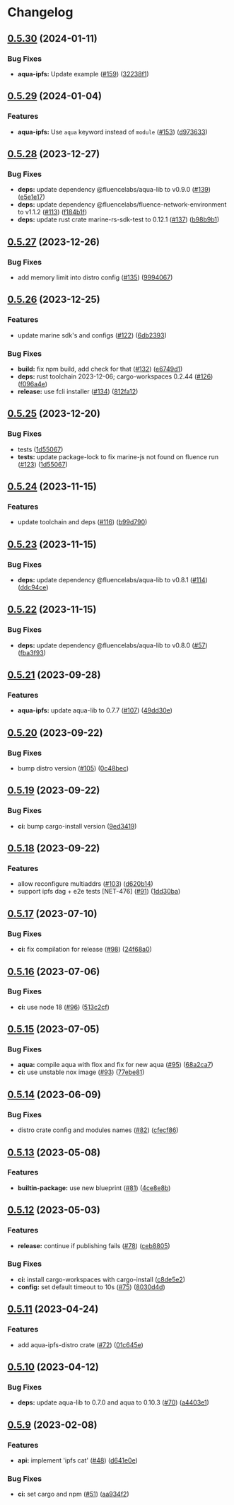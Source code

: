 # Changelog

## [0.5.30](https://github.com/fluencelabs/aqua-ipfs/compare/aqua-ipfs-v0.5.29...aqua-ipfs-v0.5.30) (2024-01-11)


### Bug Fixes

* **aqua-ipfs:** Update example ([#159](https://github.com/fluencelabs/aqua-ipfs/issues/159)) ([32238f1](https://github.com/fluencelabs/aqua-ipfs/commit/32238f18c2df5edfe39a43c051bf4f08d76721f4))

## [0.5.29](https://github.com/fluencelabs/aqua-ipfs/compare/aqua-ipfs-v0.5.28...aqua-ipfs-v0.5.29) (2024-01-04)


### Features

* **aqua-ipfs:** Use `aqua` keyword instead of `module` ([#153](https://github.com/fluencelabs/aqua-ipfs/issues/153)) ([d973633](https://github.com/fluencelabs/aqua-ipfs/commit/d9736332dcbe7b2389c650157d2c8a84b7386939))

## [0.5.28](https://github.com/fluencelabs/aqua-ipfs/compare/aqua-ipfs-v0.5.27...aqua-ipfs-v0.5.28) (2023-12-27)


### Bug Fixes

* **deps:** update dependency @fluencelabs/aqua-lib to v0.9.0 ([#139](https://github.com/fluencelabs/aqua-ipfs/issues/139)) ([e5e1e17](https://github.com/fluencelabs/aqua-ipfs/commit/e5e1e170dd8405cc720998e8522969e9248c73fb))
* **deps:** update dependency @fluencelabs/fluence-network-environment to v1.1.2 ([#113](https://github.com/fluencelabs/aqua-ipfs/issues/113)) ([f184b1f](https://github.com/fluencelabs/aqua-ipfs/commit/f184b1fff68e84a7e987fa0afe56fb231ed62e6d))
* **deps:** update rust crate marine-rs-sdk-test to 0.12.1 ([#137](https://github.com/fluencelabs/aqua-ipfs/issues/137)) ([b98b9b1](https://github.com/fluencelabs/aqua-ipfs/commit/b98b9b17e28ac61578d4abf5cf5489bfe2a17541))

## [0.5.27](https://github.com/fluencelabs/aqua-ipfs/compare/aqua-ipfs-v0.5.26...aqua-ipfs-v0.5.27) (2023-12-26)


### Bug Fixes

* add memory limit into distro config ([#135](https://github.com/fluencelabs/aqua-ipfs/issues/135)) ([9994067](https://github.com/fluencelabs/aqua-ipfs/commit/999406708f958374e6ce43673f550e18bf651d80))

## [0.5.26](https://github.com/fluencelabs/aqua-ipfs/compare/aqua-ipfs-v0.5.25...aqua-ipfs-v0.5.26) (2023-12-25)


### Features

* update marine sdk's and configs ([#122](https://github.com/fluencelabs/aqua-ipfs/issues/122)) ([6db2393](https://github.com/fluencelabs/aqua-ipfs/commit/6db239348299451d5c3f3a2687fe53fae6b922c7))


### Bug Fixes

* **build:** fix npm build, add check for that ([#132](https://github.com/fluencelabs/aqua-ipfs/issues/132)) ([e6749d1](https://github.com/fluencelabs/aqua-ipfs/commit/e6749d1f05b1ad4ebf3aa4c3c166758e3288635e))
* **deps:** rust toolchain 2023-12-06; cargo-workspaces 0.2.44 ([#126](https://github.com/fluencelabs/aqua-ipfs/issues/126)) ([f096a4e](https://github.com/fluencelabs/aqua-ipfs/commit/f096a4efb46d5c24513745c7bea376e88fea9631))
* **release:** use fcli installer ([#134](https://github.com/fluencelabs/aqua-ipfs/issues/134)) ([812fa12](https://github.com/fluencelabs/aqua-ipfs/commit/812fa12506edca84c12a14dc1547c01182297d56))

## [0.5.25](https://github.com/fluencelabs/aqua-ipfs/compare/aqua-ipfs-v0.5.24...aqua-ipfs-v0.5.25) (2023-12-20)


### Bug Fixes

* tests ([1d55067](https://github.com/fluencelabs/aqua-ipfs/commit/1d550679653864d5ea8d5951113f258c415a0527))
* **tests:** update package-lock to fix marine-js not found on fluence run ([#123](https://github.com/fluencelabs/aqua-ipfs/issues/123)) ([1d55067](https://github.com/fluencelabs/aqua-ipfs/commit/1d550679653864d5ea8d5951113f258c415a0527))

## [0.5.24](https://github.com/fluencelabs/aqua-ipfs/compare/aqua-ipfs-v0.5.23...aqua-ipfs-v0.5.24) (2023-11-15)


### Features

* update toolchain and deps ([#116](https://github.com/fluencelabs/aqua-ipfs/issues/116)) ([b99d790](https://github.com/fluencelabs/aqua-ipfs/commit/b99d790d71f452e3eb00eda39ac3d9cada7f7fb8))

## [0.5.23](https://github.com/fluencelabs/aqua-ipfs/compare/aqua-ipfs-v0.5.22...aqua-ipfs-v0.5.23) (2023-11-15)


### Bug Fixes

* **deps:** update dependency @fluencelabs/aqua-lib to v0.8.1 ([#114](https://github.com/fluencelabs/aqua-ipfs/issues/114)) ([ddc94ce](https://github.com/fluencelabs/aqua-ipfs/commit/ddc94cea48560d9d3ec79158b126b216eb1a0b29))

## [0.5.22](https://github.com/fluencelabs/aqua-ipfs/compare/aqua-ipfs-v0.5.21...aqua-ipfs-v0.5.22) (2023-11-15)


### Bug Fixes

* **deps:** update dependency @fluencelabs/aqua-lib to v0.8.0 ([#57](https://github.com/fluencelabs/aqua-ipfs/issues/57)) ([fba3f93](https://github.com/fluencelabs/aqua-ipfs/commit/fba3f93ac49359220d19139579435bc00c402d8a))

## [0.5.21](https://github.com/fluencelabs/aqua-ipfs/compare/aqua-ipfs-v0.5.20...aqua-ipfs-v0.5.21) (2023-09-28)


### Features

* **aqua-ipfs:** update aqua-lib to 0.7.7 ([#107](https://github.com/fluencelabs/aqua-ipfs/issues/107)) ([49dd30e](https://github.com/fluencelabs/aqua-ipfs/commit/49dd30eec395a416c11a52150409e0402b645365))

## [0.5.20](https://github.com/fluencelabs/aqua-ipfs/compare/aqua-ipfs-v0.5.19...aqua-ipfs-v0.5.20) (2023-09-22)


### Bug Fixes

* bump distro version ([#105](https://github.com/fluencelabs/aqua-ipfs/issues/105)) ([0c48bec](https://github.com/fluencelabs/aqua-ipfs/commit/0c48bec52ab5cff3259a3f85ec381b5668d954f1))

## [0.5.19](https://github.com/fluencelabs/aqua-ipfs/compare/aqua-ipfs-v0.5.18...aqua-ipfs-v0.5.19) (2023-09-22)


### Bug Fixes

* **ci:** bump cargo-install version ([9ed3419](https://github.com/fluencelabs/aqua-ipfs/commit/9ed34194fe8515b69f50dfb557ecb9f67c62bb92))

## [0.5.18](https://github.com/fluencelabs/aqua-ipfs/compare/aqua-ipfs-v0.5.17...aqua-ipfs-v0.5.18) (2023-09-22)


### Features

* allow reconfigure multiaddrs ([#103](https://github.com/fluencelabs/aqua-ipfs/issues/103)) ([d620b14](https://github.com/fluencelabs/aqua-ipfs/commit/d620b148aa5902090b63971f4ddcd3c4adb2183a))
* support ipfs dag + e2e tests [NET-476] ([#91](https://github.com/fluencelabs/aqua-ipfs/issues/91)) ([1dd30ba](https://github.com/fluencelabs/aqua-ipfs/commit/1dd30ba0ace5f35de7a8db5c71d56c7e167a4de6))

## [0.5.17](https://github.com/fluencelabs/aqua-ipfs/compare/aqua-ipfs-v0.5.16...aqua-ipfs-v0.5.17) (2023-07-10)


### Bug Fixes

* **ci:** fix compilation for release ([#98](https://github.com/fluencelabs/aqua-ipfs/issues/98)) ([24f68a0](https://github.com/fluencelabs/aqua-ipfs/commit/24f68a054c580e9144e5a434c739fdaa503674eb))

## [0.5.16](https://github.com/fluencelabs/aqua-ipfs/compare/aqua-ipfs-v0.5.15...aqua-ipfs-v0.5.16) (2023-07-06)


### Bug Fixes

* **ci:** use node 18 ([#96](https://github.com/fluencelabs/aqua-ipfs/issues/96)) ([513c2cf](https://github.com/fluencelabs/aqua-ipfs/commit/513c2cfc3f6a9aa92f0d4bdad39568744e28f481))

## [0.5.15](https://github.com/fluencelabs/aqua-ipfs/compare/aqua-ipfs-v0.5.14...aqua-ipfs-v0.5.15) (2023-07-05)


### Bug Fixes

* **aqua:** compile aqua with flox and fix for new aqua ([#95](https://github.com/fluencelabs/aqua-ipfs/issues/95)) ([68a2ca7](https://github.com/fluencelabs/aqua-ipfs/commit/68a2ca7a54f227426f8c8c5932c9b86c1b9a2cf5))
* **ci:** use unstable nox image ([#93](https://github.com/fluencelabs/aqua-ipfs/issues/93)) ([77ebe81](https://github.com/fluencelabs/aqua-ipfs/commit/77ebe8179a08f99c9593d7d1305551355491e060))

## [0.5.14](https://github.com/fluencelabs/aqua-ipfs/compare/aqua-ipfs-v0.5.13...aqua-ipfs-v0.5.14) (2023-06-09)


### Bug Fixes

* distro crate config and modules names ([#82](https://github.com/fluencelabs/aqua-ipfs/issues/82)) ([cfecf86](https://github.com/fluencelabs/aqua-ipfs/commit/cfecf86ab59cf1fad5e880240705ec5bb0a09c6e))

## [0.5.13](https://github.com/fluencelabs/aqua-ipfs/compare/aqua-ipfs-v0.5.12...aqua-ipfs-v0.5.13) (2023-05-08)


### Features

* **builtin-package:** use new blueprint ([#81](https://github.com/fluencelabs/aqua-ipfs/issues/81)) ([4ce8e8b](https://github.com/fluencelabs/aqua-ipfs/commit/4ce8e8bce7f9d0b4ea046b73391f3b5199ab02a6))

## [0.5.12](https://github.com/fluencelabs/aqua-ipfs/compare/aqua-ipfs-v0.5.11...aqua-ipfs-v0.5.12) (2023-05-03)


### Features

* **release:** continue if publishing fails ([#78](https://github.com/fluencelabs/aqua-ipfs/issues/78)) ([ceb8805](https://github.com/fluencelabs/aqua-ipfs/commit/ceb88050f40292fa49eb195d31f25e254d9f426b))


### Bug Fixes

* **ci:** install cargo-workspaces with cargo-install ([c8de5e2](https://github.com/fluencelabs/aqua-ipfs/commit/c8de5e2f7dd0f1d9b92c6df7c659780432e94ce5))
* **config:** set default timeout to 10s ([#75](https://github.com/fluencelabs/aqua-ipfs/issues/75)) ([8030d4d](https://github.com/fluencelabs/aqua-ipfs/commit/8030d4d306dd800435d006ddc7a81ad286a3c859))

## [0.5.11](https://github.com/fluencelabs/aqua-ipfs/compare/aqua-ipfs-v0.5.10...aqua-ipfs-v0.5.11) (2023-04-24)


### Features

* add aqua-ipfs-distro crate ([#72](https://github.com/fluencelabs/aqua-ipfs/issues/72)) ([01c645e](https://github.com/fluencelabs/aqua-ipfs/commit/01c645e8c4e302552e0dfb065099d9f5d5807ce3))

## [0.5.10](https://github.com/fluencelabs/aqua-ipfs/compare/aqua-ipfs-v0.5.9...aqua-ipfs-v0.5.10) (2023-04-12)


### Bug Fixes

* **deps:** update aqua-lib to 0.7.0 and aqua to 0.10.3 ([#70](https://github.com/fluencelabs/aqua-ipfs/issues/70)) ([a4403e1](https://github.com/fluencelabs/aqua-ipfs/commit/a4403e1e64d2ee3a3ef2483a8367b0b8e3991d87))

## [0.5.9](https://github.com/fluencelabs/aqua-ipfs/compare/aqua-ipfs-v0.5.8...aqua-ipfs-v0.5.9) (2023-02-08)


### Features

* **api:** implement 'ipfs cat' ([#48](https://github.com/fluencelabs/aqua-ipfs/issues/48)) ([d641e0e](https://github.com/fluencelabs/aqua-ipfs/commit/d641e0e29cc2fb46b10091dd76215895942f4994))


### Bug Fixes

* **ci:** set cargo and npm ([#51](https://github.com/fluencelabs/aqua-ipfs/issues/51)) ([aa934f2](https://github.com/fluencelabs/aqua-ipfs/commit/aa934f29739b0aadcddf19d05848c01d3bf7385b))
